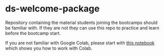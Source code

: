 # ds-welcome-package
Repository containing the material students joining the bootcamps should be familiar with. If they are not they can use this repo to practice and learn before the bootcamp start.

If you are not familiar with Google Colab, please start with [this notebook](Intro_to_Colab.ipynb) which shows you how to work with Colab.